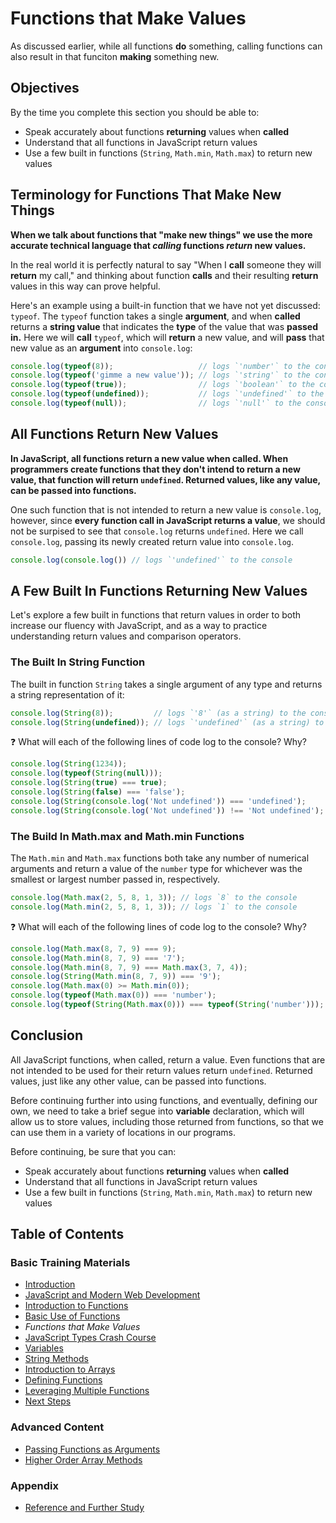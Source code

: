 # Functions that Make Values

As discussed earlier, while all functions **do** something, calling functions can also result in that funciton **making** something new.

## Objectives

By the time you complete this section you should be able to:

- Speak accurately about functions **returning** values when **called**
- Understand that all functions in JavaScript return values
- Use a few built in functions (`String`, `Math.min`, `Math.max`) to return new values

## Terminology for Functions That Make New Things

**When we talk about functions that "make new things" we use the more accurate technical language that _calling_ functions _return_ new values.**

In the real world it is perfectly natural to say "When I **call** someone they will **return** my call," and thinking about function **calls** and their resulting **return** values in this way can prove helpful.

Here's an example using a built-in function that we have not yet discussed: `typeof`. The `typeof` function takes a single **argument**, and when **called** returns a **string value** that indicates the **type** of the value that was **passed in.** Here we will **call** `typeof`, which will **return** a new value, and will **pass** that new value as an **argument** into `console.log`:

```javascript
console.log(typeof(8));                   // logs `'number'` to the console
console.log(typeof('gimme a new value')); // logs `'string'` to the console
console.log(typeof(true));                // logs `'boolean'` to the console
console.log(typeof(undefined));           // logs `'undefined'` to the console
console.log(typeof(null));                // logs `'null'` to the console
```

## All Functions Return New Values

**In JavaScript, all functions return a new value when called. When programmers create functions that they don't intend to return a new value, that function will return `undefined`. Returned values, like any value, can be passed into functions.**

One such function that is not intended to return a new value is `console.log`, however, since **every function call in JavaScript returns a value**, we should not be surpised to see that `console.log` returns `undefined`. Here we call `console.log`, passing its newly created return value into `console.log`.

```javascript
console.log(console.log()) // logs `'undefined'` to the console
```

## A Few Built In Functions Returning New Values

Let's explore a few built in functions that return values in order to both increase our fluency with JavaScript, and as a way to practice understanding return values and comparison operators.

### The Built In String Function

The built in function `String` takes a single argument of any type and returns a string representation of it:

```javascript
console.log(String(8));         // logs `'8'` (as a string) to the console
console.log(String(undefined)); // logs `'undefined'` (as a string) to the console
```

:question: What will each of the following lines of code log to the console? Why?

```javascript
console.log(String(1234));
console.log(typeof(String(null)));
console.log(String(true) === true);
console.log(String(false) === 'false');
console.log(String(console.log('Not undefined')) === 'undefined');
console.log(String(console.log('Not undefined')) !== 'Not undefined');
```

### The Build In Math.max and Math.min Functions

The `Math.min` and `Math.max` functions both take any number of numerical arguments and return a value of the `number` type for whichever was the smallest or largest number passed in, respectively.

```javascript
console.log(Math.max(2, 5, 8, 1, 3)); // logs `8` to the console
console.log(Math.min(2, 5, 8, 1, 3)); // logs `1` to the console
```

:question: What will each of the following lines of code log to the console? Why?

```javascript
console.log(Math.max(8, 7, 9) === 9);
console.log(Math.min(8, 7, 9) === '7');
console.log(Math.min(8, 7, 9) === Math.max(3, 7, 4));
console.log(String(Math.min(8, 7, 9)) === '9');
console.log(Math.max(0) >= Math.min(0));
console.log(typeof(Math.max(0)) === 'number');
console.log(typeof(String(Math.max(0))) === typeof(String('number')));
```

## Conclusion

All JavaScript functions, when called, return a value. Even functions that are not intended to be used for their return values return `undefined`. Returned values, just like any other value, can be passed into functions.

Before continuing further into using functions, and eventually, defining our own, we need to take a brief segue into **variable** declaration, which will allow us to store values, including those returned from functions, so that we can use them in a variety of locations in our programs.

Before continuing, be sure that you can:

- Speak accurately about functions **returning** values when **called**
- Understand that all functions in JavaScript return values
- Use a few built in functions (`String`, `Math.min`, `Math.max`) to return new values

## Table of Contents

### Basic Training Materials

- [Introduction](../README.md)
- [JavaScript and Modern Web Development](modern_web_development.md)
- [Introduction to Functions](intro_to_javascript_functions.md)
- [Basic Use of Functions](basic_use_of_functions.md)
- *Functions that Make Values*
- [JavaScript Types Crash Course](type_crash_course.md)
- [Variables](variables.md)
- [String Methods](string_methods.md)
- [Introduction to Arrays](intro_to_arrays.md)
- [Defining Functions](defining_functions.md)
- [Leveraging Multiple Functions](leveraging_multiple_functions.md)
- [Next Steps](next_steps.md)

### Advanced Content

- [Passing Functions as Arguments](passing_functions_as_arguments.md)
- [Higher Order Array Methods](higher_order_array_methods.md)

### Appendix

- [Reference and Further Study](reference.md)
